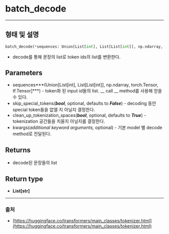# batch_decode
---
## 형태 및 설명

```python
batch_decode(*sequences: Union[List[int], List[List[int]], np.ndarray, torch.Tensor, tf.Tensor], skip_special_tokens: bool = False, clean_up_tokenization_spaces: bool = True, **kwargs*)
```

- decode를 통해 문장의 list로 token ids의 list를 변환한다.

## Parameters

- sequences***(Union[List[int], List[List[int]], np.ndarray, torch.Tensor, tf.Tensor]***) - token화 된 input id들의 list. __ call __ method를 사용해 얻을 수 있다.
- skip_special_tokens(***bool***, optional, defaults to ***False***) - decoding  동안 special token들을 없앨 지 아닐지 결정한다.
- clean_up_tokenization_spaces(***bool***, optional, defaults to ***True***) - tokenization 공간들을 치울지 아닐지를 결정한다.
- kwargs(*additional keyword arguments,* optional) - 기본 model 별 decode method로 전달된다.

## Returns

- decode된 문장들의 list

## Return type

- **List[str]**

---

### 출처

- [https://huggingface.co/transformers/main_classes/tokenizer.html](https://huggingface.co/transformers/main_classes/tokenizer.html)